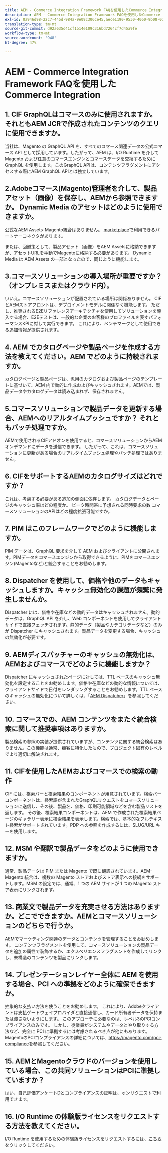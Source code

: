 ```yaml
---
title: AEM - Commerce Integration Framework FAQを使用したCommerce Integration
description: AEM - Commerce Integration Framework FAQを使用したCommerce Integration
exl-id: 0a946d98-22c7-445d-984a-9e09c306ce45,aece1190-9530-4060-9b08-022da7068987
translation-type: tm+mt
source-git-commit: d92a635d41cf1b14e109c316bd7264cf7d45a9fe
workflow-type: tm+mt
source-wordcount: '948'
ht-degree: 47%

---
```


# AEM - Commerce Integration Framework FAQを使用したCommerce Integration

## 1. CIF GraphQLはコマースのみに使用されますか。それともAEM JCRで作成されたコンテンツのクエリに使用できますか。

当社は、Magento の GraphQL API を、すべてのコマース関連データの公式コマース API として採用しています。したがって、AEM は、I/O Runtime を介して Magento および任意のコマースエンジンとコマースデータを交換するために GraphQL を使用します。このGraphQL APIは、コンテンツフラグメントにアクセスする際にAEM GraphQL APIとは独立しています。

## 2.Adobeコマース(Magento)管理者を介して、製品アセット（画像）を保存し、AEMから参照できますか。 Dynamic Media のアセットはどのように使用できますか。

公式なAEM Assets-Magento統合はありません。 [marketplace](https://marketplace.magento.com/bounteous-dam.html)で利用できるパートナーコネクタがあります。

または、回避策として、製品アセット（画像）をAEM Assetsに格納できますが、アセットURLを手動でMagentoに格納する必要があります。 Dynamic Media は AEM Assets の一部となったので、同じように機能します。

## 3.コマースソリューションの導入場所が重要ですか？ （オンプレミスまたはクラウド内）。

いいえ。コマースソリューションが配置されている場所は関係ありません。 CIFとAEMストアフロントは、デプロイメントモデルに関係なく機能します。 ただし、推奨されるE2Eリファレンスアーキテクチャを使用してソリューションを導入する場合、E2Eテストは、一般的な企業のお客様のプロファイルを表すパフォーマンスKPIに対して実行できます。 これにより、ベンチマークとして使用できる追加情報が提供されます。

## 4. AEM でカタログページや製品ページを作成する方法を教えてください。AEM でどのように持続されますか。

カタログページと製品ページは、汎用のカタログおよび製品ページのテンプレートに基づいて、AEM 内で動的に作成およびキャッシュされます。AEMでは、製品データやカタログデータは読み込まれず、保存されません。

## 5.コマースソリューションで製品データを更新する場合、AEMへのリアルタイムプッシュですか？ それともバッチ処理ですか。

AEMで使用されるCIFアドオンを使用すると、コマースソリューションからAEMオンデマンドにデータを送信できます。 したがって、これは、コマースソリューションに更新がある場合のリアルタイムプッシュ処理やバッチ処理ではありません。

## 6. CIFをサポートするAEMのカタログサイズはどれですか？

これは、考慮する必要がある追加の側面に依存します。 カタログデータとページのキャッシュ率はどの程度か。 ピーク時間帯に予想される同時要求の数 コマースソリューションのAPIはどの程度拡張可能ですか。

## 7. PIM はこのフレームワークでどのように機能しますか。

PIM データは、GraphQL 要求を介して AEM およびクライアントに公開されます。PIMデータをコマースエンジンから取得できるように、PIMをコマースエンジン(Magentoなど)と統合することをお勧めします。

## 8. Dispatcher を使用して、価格や他のデータもキャッシュしますか。キャッシュ無効化の課題が頻繁に発生しませんか。

Dispatcher には、価格や在庫などの動的データはキャッシュされません。動的データは、GraphQL API を介し、Web コンポーネントを使用してクライアントサイドで直接フェッチされます。静的データ（製品やカテゴリデータなど）のみが Dispatcher にキャッシュされます。製品データを変更する場合、キャッシュの無効化が必要です。

## 9. AEMディスパッチャーのキャッシュの無効化は、AEMおよびコマースでどのように機能しますか？

Dispatcher にキャッシュされたページに対しては、TTL ベースのキャッシュ無効化を設定することをお勧めします。価格や在庫などの動的な情報については、クライアントサイドで日付をレンダリングすることをお勧めします。TTL ベースのキャッシュの無効化について詳しくは、「[AEM Dispatcher](https://helpx.adobe.com/jp/experience-manager/kb/optimizing-the-dispatcher-cache.html)」を参照してください。

## 10. コマースでの、AEM コンテンツをまたぐ統合検索に関して推奨事項はありますか。

製品検索の参照の実装が提供されていますが、コンテンツに関する統合検索はありません。この機能は通常、顧客に特化したもので、プロジェクト固有のレベルでより適切に解決されます。

## 11. CIFを使用したAEMおよびコマースでの検索の動作

CIF には、検索バーと検索結果のコンポーネントが用意されています。検索バーコンポーネントは、検索語が含まれたGraphQLリクエストをコマースソリューションに送信し、その後、製品名、価格、印刷可能領域などを含む製品リストを返します。 その後、検索結果コンポーネントは、AEM で作成された検索結果ページのギャラリー表示に検索結果を表示します。検索では、基本的なフルテキスト検索がサポートされています。PDP への参照を作成するには、SLUG/URL キーを使用します。

## 12. MSM や翻訳で製品データをどのように使用できますか。

通常、製品データは PIM または Magento で既に翻訳されています。AEM-Magento 統合は、複数の Magento ストアおよびストア表示への接続をサポートします。MSM の設定では、通常、1 つの AEM サイトが 1 つの Magento ストア表示にリンクされます。

## 13. 商業文で製品データを充実させる方法はありますか。どこでできますか。AEMとコマースソリューションのどちらで行うか。

AEMでマーケティング関連のデータとコンテンツを管理することをお勧めします。 コンテンツフラグメントを使用して、コマースソリューションの製品データを追加の属性で装飾するか、エクスペリエンスフラグメントを作成してリンクし、未構造のコンテンツを製品にリンクします。

## 14. プレゼンテーションレイヤー全体に AEM を使用する場合、PCI への準拠をどのように確保できますか。

抽象的な支払い方法を使うことをお勧めします。 これにより、Adobeクライアントは支払ゲートウェイプロバイダと直接通信し、カード所有者データを保持または渡さないようにします。 このアプローチに必要なのは、レベル3のPCIコンプライアンスのみです。 しかし、従業員がシステムやデータとやり取りする方法など、完全に PCI に準拠するには考慮されるべき点が他にもあります。MagentoのPCIコンプライアンスの詳細については、<https://magento.com/pci-compliance>を参照してください。

## 15. AEMとMagentoクラウドのバージョンを使用している場合、この共同ソリューションはPCIに準拠していますか？

はい、自己評価アンケートDとコンプライアンスの証明は、オンリクエストで利用できます。

## 16. I/O Runtime の体験版ライセンスをリクエストする方法を教えてください。

I/O Runtime を使用するための体験版ライセンスをリクエストするには、[こちら](https://adobeio.typeform.com/to/obqgRm)をクリックしてください。
